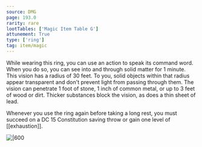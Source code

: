```yaml
---
source: DMG
page: 193.0
rarity: rare
lootTables: ['Magic Item Table G']
attunement: True
type: ['ring']
tag: item/magic
---
```


While wearing this ring, you can use an action to speak its command word. When you do so, you can see into and through solid matter for 1 minute. This vision has a radius of 30 feet. To you, solid objects within that radius appear transparent and don't prevent light from passing through them. The vision can penetrate 1 foot of stone, 1 inch of common metal, or up to 3 feet of wood or dirt. Thicker substances block the vision, as does a thin sheet of lead.

Whenever you use the ring again before taking a long rest, you must succeed on a DC 15 Constitution saving throw or gain one level of [[exhaustion]].


![|600](https://5e.tools/img/items/DMG/Ring%20of%20X-ray%20Vision.jpg)
